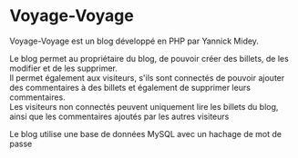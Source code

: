 # Voyage-Voyage

Voyage-Voyage est un blog développé en PHP par Yannick Midey.

Le blog permet au propriétaire du blog, de pouvoir créer des billets, de les modifier et de les supprimer.<br> Il permet également aux visiteurs, s'ils sont connectés de pouvoir ajouter des commentaires à des billets et également de supprimer leurs commentaires. <br> Les visiteurs non connectés peuvent uniquement lire les billets du blog, ainsi que les commentaires ajoutés par les autres visiteurs

Le blog utilise une base de données MySQL avec un hachage de mot de passe
